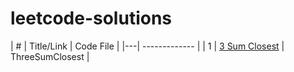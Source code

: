 
# leetcode-solutions

| #  | Title/Link | Code File |
|---| ------------- |
| 1 | [3 Sum Closest](https://leetcode.com/problems/3sum-closest/) | ThreeSumClosest |
